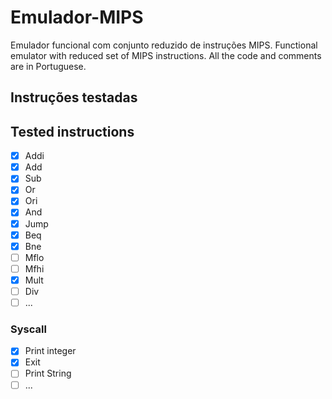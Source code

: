 # Emulador-MIPS
Emulador funcional com conjunto reduzido de instruções MIPS.
Functional emulator with reduced set of MIPS instructions. All the code and comments are in Portuguese.

## Instruções testadas
## Tested instructions

- [x]   Addi
- [x]   Add
- [x]   Sub
- [x]   Or
- [x]   Ori
- [x]   And
- [x]   Jump
- [x]   Beq
- [x]   Bne
- [ ]   Mflo
- [ ]   Mfhi
- [x]   Mult
- [ ]   Div
- [ ]   ...

### Syscall

- [x]   Print integer
- [x]   Exit
- [ ]   Print String
- [ ]   ...
